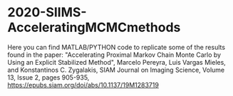 # 2020-SIIMS-AcceleratingMCMCmethods
Here you can find MATLAB/PYTHON code to replicate some of the results found in the paper: 
"Accelerating Proximal Markov Chain Monte Carlo by Using an Explicit Stabilized Method",
Marcelo Pereyra, Luis Vargas Mieles, and Konstantinos C. Zygalakis,
SIAM Journal on Imaging Science, Volume 13, Issue 2, pages 905-935,
https://epubs.siam.org/doi/abs/10.1137/19M1283719
